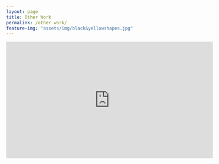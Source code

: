 ```yaml
---
layout: page
title: Other Work
permalink: /other work/
feature-img: "assets/img/black&yellowshapes.jpg"
---
```


<iframe width="560" height="315" src="https://www.youtube.com/embed/5_9Yi3sBwyk" frameborder="0" allow="accelerometer; autoplay; clipboard-write; encrypted-media; gyroscope; picture-in-picture" allowfullscreen></iframe>
